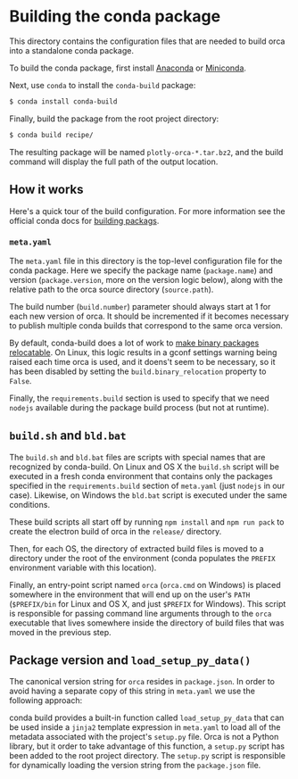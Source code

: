 Building the conda package
==========================
This directory contains the configuration files that are needed to build
orca into a standalone conda package.

To build the conda package, first install
[Anaconda](https://www.anaconda.com/download/#macos) or
[Miniconda](https://conda.io/miniconda.html). 

Next, use `conda` to install the `conda-build` package:

```bash
$ conda install conda-build
```

Finally, build the package from the root project directory:

```bash
$ conda build recipe/
```

The resulting package will be named `plotly-orca-*.tar.bz2`, and the build
command will display the full path of the output location. 

How it works
------------
Here's a quick tour of the build configuration. For more information see the 
official conda docs for 
[building packags](https://conda.io/docs/user-guide/tasks/build-packages/define-metadata.html).

### `meta.yaml` ###
The `meta.yaml` file in this directory is the top-level configuration file for
the conda package. Here we specify the package name (`package.name`) and
version (`package.version`, more on the version logic below), along with the
relative path to the orca source directory (`source.path`).

The build number (`build.number`) parameter should always start at 1 for
each new version of orca. It should be incremented if it becomes necessary to
publish multiple conda builds that correspond to the same orca version.

By default, conda-build does a lot of work to
[make binary packages relocatable](https://conda.io/docs/user-guide/tasks/build-packages/make-relocatable.html).
On Linux, this logic results in a gconf settings warning being raised each
time orca is used, and it doens't seem to be necessary, so it has been
disabled by setting the `build.binary_relocation` property to `False`.  

Finally, the `requirements.build` section is used to specify that we need
`nodejs` available during the package build process (but not at runtime).

## `build.sh` and `bld.bat`
The `build.sh` and `bld.bat` files are scripts with special names that are
recognized by conda-build.  On Linux and OS X the `build.sh` script will be
executed in a fresh conda environment that contains only the packages
specified in the `requirements.build` section of `meta.yaml`
(just `nodejs` in our case).  Likewise, on Windows the `bld.bat` script is
executed under the same conditions.

These build scripts all start off by running `npm install` and `npm run pack`
to create the electron build of orca in the `release/` directory.

Then, for each OS, the directory of extracted build files is moved to a
directory under the root of the environment
(conda populates the `PREFIX` environment variable with this location).

Finally, an entry-point script named `orca` (`orca.cmd` on Windows) is placed
somewhere in the environment that will end up on the user's `PATH`
(`$PREFIX/bin` for Linux and OS X, and just `$PREFIX` for Windows).  This
script is responsible for passing command line arguments through to the `orca`
executable that lives somewhere inside the directory of build files that was
moved in the previous step.

## Package version and `load_setup_py_data()`
The canonical version string for `orca` resides in `package.json`.  In order to
avoid having a separate copy of this string in `meta.yaml` we use the following
approach:

conda build provides a built-in function called `load_setup_py_data` that can
be used inside a `jinja2` template expression in `meta.yaml` to load all of
the metadata associated with the project's `setup.py` file. Orca is not a
Python library, but it order to take advantage of this function,
a `setup.py` script has been added to the root project directory. The
`setup.py` script is responsible for dynamically loading the version string
from the `package.json` file.  